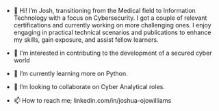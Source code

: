 - 👋 Hi! I’m Josh, transitioning from the Medical field to Information Technology with a focus on Cybersecurity. I got a couple of relevant certifications and currently working on more challenging ones. I enjoy engaging in practical technical scenarios and publications to enhance my skills, gain exposure, and assist fellow learners.

- 👀 I'm interested in contributing to the development of a secured cyber world

- 🌱 I’m currently learning more on Python.
- 💞️ I’m looking to collaborate on Cyber Analytical roles.

- 📫 How to reach me; linkedin.com/in/joshua-ojowilliams

<!---
JoshWills69/JoshWills69 is a ✨ special ✨ repository because its `README.md` (this file) appears on your GitHub profile.
You can click the Preview link to take a look at your changes.
--->
